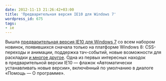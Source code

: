 ```yaml
---
date: 2012-11-13 21:26:42+03:00
title: 'Предварительная версия IE10 для Windows 7'
wordpress_id: 675
tags:
- ie
---
```


Вышла [предварительная версия IE10 для Windows 7][1] со всем набором новинок, появившихся сначала только на платформе Windows 8: CSS-переходы и анимации, поддержка тач-событий, новые возможности для раскладки [и многое другое][2]. Одна из первых интересных находок в предварительной версии IE10 — флажок «Автоматически устанавливать новые версии», включённый по умолчанию в диалоге «Помощь — О программе».

[1]: http://windows.microsoft.com/en-US/internet-explorer/ie-10-release-preview
[2]: http://msdn.microsoft.com/ru-ru/library/ie/hh673549.aspx
